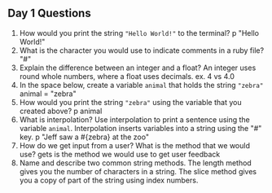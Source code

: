 ## Day 1 Questions

1. How would you print the string `"Hello World!"` to the terminal?
p "Hello World!"
1. What is the character you would use to indicate comments in a ruby file?
"#"
1. Explain the difference between an integer and a float?
An integer uses round whole numbers, where a float uses decimals. ex. 4 vs 4.0
1. In the space below, create a variable `animal` that holds the string `"zebra"`
animal = "zebra"
1. How would you print the string `"zebra"` using the variable that you created above?
p animal
1. What is interpolation? Use interpolation to print a sentence using the variable `animal`.
Interpolation inserts variables into a string using the "#" key.
p "Jeff saw a #{zebra} at the zoo"
1. How do we get input from a user? What is the method that we would use?
gets is the method we would use to get user feedback
1. Name and describe two common string methods.
The length method gives you the number of characters in a string.
The slice method gives you a copy of part of the string using index numbers. 
